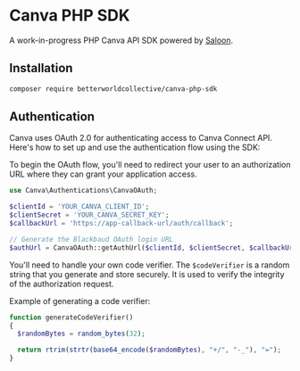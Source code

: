 # Canva PHP SDK

A work-in-progress PHP Canva API SDK powered by [Saloon](https://github.com/saloonphp/saloon).

## Installation

```bash
composer require betterworldcollective/canva-php-sdk
```

## Authentication

Canva uses OAuth 2.0 for authenticating access to Canva Connect API. Here's how to set up and use the authentication flow using the SDK:

To begin the OAuth flow, you'll need to redirect your user to an authorization URL where they can grant your application access.
```php
use Canva\Authentications\CanvaOAuth;

$clientId = 'YOUR_CANVA_CLIENT_ID';
$clientSecret = 'YOUR_CANVA_SECRET_KEY';
$callbackUrl = 'https://app-callback-url/auth/callback';

// Generate the Blackbaud OAuth login URL
$authUrl = CanvaOAuth::getAuthUrl($clientId, $clientSecret, $callbackUrl, $codeVerifier);
```

You'll need to handle your own code verifier. The `$codeVerifier` is a random string that you generate and store securely. It is used to verify the integrity of the authorization request.

Example of generating a code verifier:
```php
function generateCodeVerifier()
{
  $randomBytes = random_bytes(32);

  return rtrim(strtr(base64_encode($randomBytes), "+/", "-_"), "=");
}
```
